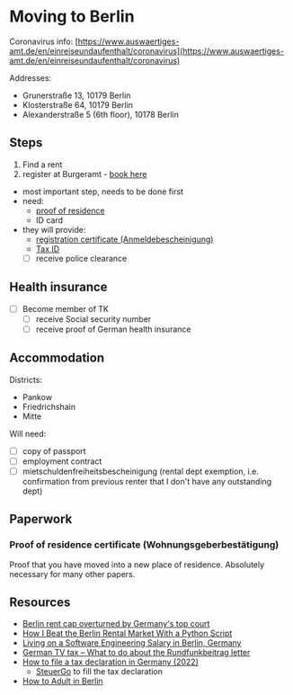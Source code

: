 # Moving to Berlin

Coronavirus info: [https://www.auswaertiges-amt.de/en/einreiseundaufenthalt/coronavirus](https://www.auswaertiges-amt.de/en/einreiseundaufenthalt/coronavirus)

Addresses:

- Grunerstraße 13, 10179 Berlin
- Klosterstraße 64, 10179 Berlin
- Alexanderstraße 5 (6th floor), 10178 Berlin

## Steps

1. Find a rent
2. register at Burgeramt - [book here](https://service.berlin.de/dienstleistung/120686/)
  - most important step, needs to be done first
  - need:
    - [proof of residence](https://www.iamexpat.de/housing/rentals-germany/proof-of-residence-certificate-wohnungsgeberbestaetigung)
    - ID card
  - they will provide:
    - [registration certificate (Anmeldebescheinigung)](https://www.iamexpat.de/expat-info/official-issues/registration-certificate-germany-anmeldebescheinigung)
    - [Tax ID](https://www.iamexpat.de/expat-info/official-issues/tax-id-germany-steuerliche-identifikationsnummer)
    - [ ] receive police clearance

## Health insurance

- [ ] Become member of TK
  - [ ] receive Social security number
  - [ ] receive proof of German health insurance

## Accommodation

Districts:

- Pankow
- Friedrichshain
- Mitte

Will need:

- [ ]  copy of passport
- [ ]  employment contract
- [ ]  mietschuldenfreiheitsbescheinigung (rental dept exemption, i.e. confirmation from previous renter that I don't have any outstanding dept)

## Paperwork

### Proof of residence certificate (Wohnungsgeberbestätigung)

Proof that you have moved into a new place of residence. Absolutely necessary for many other papers.

## Resources

- [Berlin rent cap overturned by Germany's top court](https://www.dw.com/en/berlin-rent-cap-overturned-by-germanys-top-court/a-57209268)
- [How I Beat the Berlin Rental Market With a Python Script](https://giansegato.com/essays/how-i-beat-the-berlin-rental-market-with-a-python-script/)
- [Living on a Software Engineering Salary in Berlin, Germany](https://themakingofamillionaire.com/living-on-a-software-engineering-salary-in-berlin-germany-971eaf062593)
- [German TV tax – What to do about the Rundfunkbeitrag letter](https://www.settle-in-berlin.com/german-tv-tax-rundfunkbeitrag-ard-zdf-letter/)
- [How to file a tax declaration in Germany (2022)](https://www.simplegermany.com/tax-declaration-germany/)
  - [SteuerGo](https://www.steuergo.de/en/) to fill the tax declaration
- [How to Adult in Berlin](https://www.der-burtchen.de/2022/07/how-to-adult-in-berlin/)
